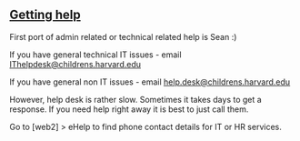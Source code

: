 

## <span style="text-decoration:underline;">Getting help </span>

First port of admin related or technical related help is Sean :) 

If you have general technical IT issues - email <span style="text-decoration:underline;">IThelpdesk@childrens.harvard.edu</span>

If you have general non IT issues - email <span style="text-decoration:underline;">help.desk@childrens.harvard.edu</span>

However, help desk is rather slow. Sometimes it takes days to get a response. If you need help right away it is best to just call them. 

Go to [web2] > eHelp to find phone contact details for IT or HR services. 

